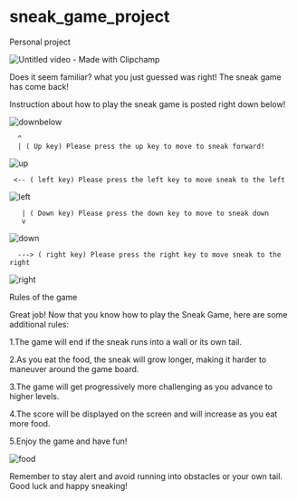# sneak_game_project
Personal project 


![Untitled video - Made with Clipchamp](https://user-images.githubusercontent.com/39882035/225111515-b22cc3cc-33bc-4442-873f-1b79a91e4074.gif)

Does it seem familiar? what you just guessed was right! The sneak game has come back!

Instruction about how to play the sneak game is posted right down below!

![downbelow](https://user-images.githubusercontent.com/39882035/225113333-b13a18b9-de68-44c6-bd62-a9305cc2b2d9.gif)
    
      ^    
      | ( Up key) Please press the up key to move to sneak forward!
      
      
![up](https://user-images.githubusercontent.com/39882035/225115686-f46093b6-81cd-4872-a128-a4c1290e4110.gif)

  
     <-- ( left key) Please press the left key to move sneak to the left
      
![left](https://user-images.githubusercontent.com/39882035/225115937-f7912839-6456-4f27-9329-0626a45942c5.gif)


       | ( Down key) Please press the down key to move to sneak down
       v
 
![down](https://user-images.githubusercontent.com/39882035/225116281-b3f6bad4-19ec-486e-a407-b9dd2c4ddf44.gif)

      ---> ( right key) Please press the right key to move sneak to the right
      
![right](https://user-images.githubusercontent.com/39882035/225116434-43d3be70-8478-4c76-a56d-9ec2dc9c1dd2.gif)

Rules of the game


Great job! Now that you know how to play the Sneak Game, here are some additional rules:

1.The game will end if the sneak runs into a wall or its own tail.

2.As you eat the food, the sneak will grow longer, making it harder to maneuver around the game board.

3.The game will get progressively more challenging as you advance to higher levels.

4.The score will be displayed on the screen and will increase as you eat more food.

5.Enjoy the game and have fun!

![food](https://user-images.githubusercontent.com/39882035/225118496-157fc7e5-b066-4c61-9fb4-af026d1d1f6e.gif)

Remember to stay alert and avoid running into obstacles or your own tail. Good luck and happy sneaking!







